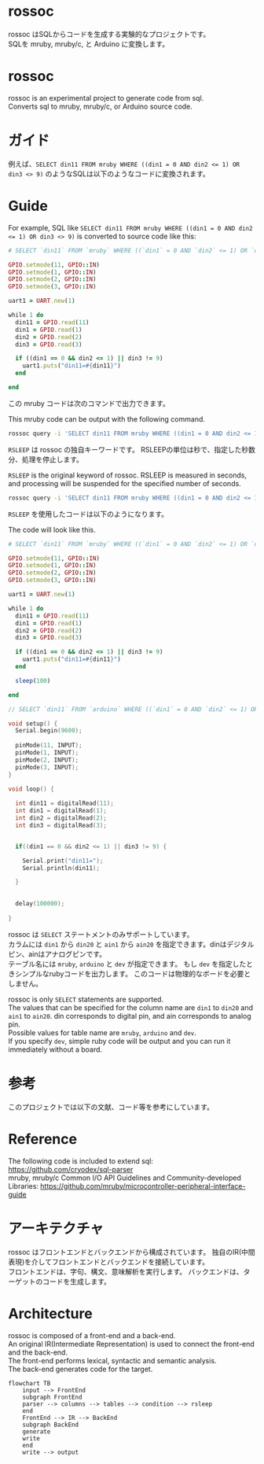 <!---------------------------->
<!-- multilingual suffix: en, ja -->
<!-- no suffix: en -->
<!---------------------------->

<!-- $ mmg README.base.md -->

<!-- [ja] -->
# rossoc
rossoc はSQLからコードを生成する実験的なプロジェクトです。  
SQLを mruby, mruby/c, と Arduino に変換します。 

<!-- [en] -->
# rossoc
rossoc is an experimental project to generate code from sql.  
Converts sql to mruby, mruby/c, or Arduino source code.

<!-- [ja] -->
# ガイド
例えば、`SELECT din11 FROM mruby WHERE ((din1 = 0 AND din2 <= 1) OR din3 <> 9)` のようなSQLは以下のようなコードに変換されます。  

<!-- [en] -->
# Guide
For example, SQL like `SELECT din11 FROM mruby WHERE ((din1 = 0 AND din2 <= 1) OR din3 <> 9)` is converted to source code like this:

<!-- [common] -->
```ruby
# SELECT `din11` FROM `mruby` WHERE ((`din1` = 0 AND `din2` <= 1) OR `din3` <> 9)

GPIO.setmode(11, GPIO::IN)
GPIO.setmode(1, GPIO::IN)
GPIO.setmode(2, GPIO::IN)
GPIO.setmode(3, GPIO::IN)

uart1 = UART.new(1)

while 1 do
  din11 = GPIO.read(11)
  din1 = GPIO.read(1)
  din2 = GPIO.read(2)
  din3 = GPIO.read(3)

  if ((din1 == 0 && din2 <= 1) || din3 != 9)
    uart1.puts("din11=#{din11}")
  end

end
```

<!-- [ja] -->
この mruby コードは次のコマンドで出力できます。  

<!-- [en] -->
This mruby code can be output with the following command.

<!-- [common] -->
```bash
rossoc query -i 'SELECT din11 FROM mruby WHERE ((din1 = 0 AND din2 <= 1) OR din3 <> 9)' -o test.rb
```

<!-- [ja] -->
`RSLEEP` は rossoc の独自キーワードです。 
RSLEEPの単位は秒で、指定した秒数分、処理を停止します。

<!-- [en] -->
`RSLEEP` is the original keyword of rossoc. 
RSLEEP is measured in seconds, and processing will be suspended for the specified number of seconds.

<!-- [common] -->
```bash
rossoc query -i 'SELECT din11 FROM mruby WHERE ((din1 = 0 AND din2 <= 1) OR din3 <> 9) RSLEEP 100' -o test.rb
```

<!-- [ja] -->
`RSLEEP` を使用したコードは以下のようになります。

<!-- [en] -->
The code will look like this.

<!-- [common] -->
```ruby
# SELECT `din11` FROM `mruby` WHERE ((`din1` = 0 AND `din2` <= 1) OR `din3` <> 9) RSLEEP 100

GPIO.setmode(11, GPIO::IN)
GPIO.setmode(1, GPIO::IN)
GPIO.setmode(2, GPIO::IN)
GPIO.setmode(3, GPIO::IN)

uart1 = UART.new(1)

while 1 do
  din11 = GPIO.read(11)
  din1 = GPIO.read(1)
  din2 = GPIO.read(2)
  din3 = GPIO.read(3)

  if ((din1 == 0 && din2 <= 1) || din3 != 9)
    uart1.puts("din11=#{din11}")
  end

  sleep(100)

end
```

```c
// SELECT `din11` FROM `arduino` WHERE ((`din1` = 0 AND `din2` <= 1) OR `din3` <> 9) RSLEEP 100

void setup() {
  Serial.begin(9600);
  
  pinMode(11, INPUT);
  pinMode(1, INPUT);
  pinMode(2, INPUT);
  pinMode(3, INPUT);
}

void loop() {
  
  int din11 = digitalRead(11);
  int din1 = digitalRead(1);
  int din2 = digitalRead(2);
  int din3 = digitalRead(3);


  if((din1 == 0 && din2 <= 1) || din3 != 9) {

    Serial.print("din11=");
    Serial.println(din11);

  }

  
  delay(100000);
  
}
```

<!-- [ja] -->
rossoc は `SELECT` ステートメントのみサポートしています。  
カラムには `din1` から `din20` と `ain1` から `ain20` を指定できます。dinはデジタルピン、ainはアナログピンです。  
テーブル名には `mruby`, `arduino` と `dev` が指定できます。
もし `dev` を指定したときシンプルなrubyコードを出力します。 このコードは物理的なボードを必要としません。

<!-- [en] -->
rossoc is only `SELECT` statements are supported.  
The values ​​that can be specified for the column name are `din1` to `din20` and `ain1` to `ain20`. din corresponds to digital pin, and ain corresponds to analog pin.  
Possible values ​​for table name are `mruby`, `arduino` and `dev`.  
If you specify `dev`, simple ruby ​​code will be output and you can run it immediately without a board.

<!-- [ja] -->
# 参考

このプロジェクトでは以下の文献、コード等を参考にしています。  

<!-- [en] -->
# Reference

<!-- [common] -->
The following code is included to extend sql: https://github.com/cryodex/sql-parser  
mruby, mruby/c Common I/O API Guidelines and Community-developed Libraries: https://github.com/mruby/microcontroller-peripheral-interface-guide

<!-- [ja] -->
# アーキテクチャ
rossoc はフロントエンドとバックエンドから構成されています。
独自のIR(中間表現)を介してフロントエンドとバックエンドを接続しています。  
フロントエンドは、字句、構文、意味解析を実行します。
バックエンドは、ターゲットのコードを生成します。

<!-- [en] -->
# Architecture
rossoc is composed of a front-end and a back-end.  
An original IR(Intermediate Representation) is used to connect the front-end and the back-end.  
The front-end performs lexical, syntactic and semantic analysis.  
The back-end generates code for the target.

<!-- [common] -->
```mermaid
flowchart TB
    input --> FrontEnd
    subgraph FrontEnd
    parser --> columns --> tables --> condition --> rsleep
    end
    FrontEnd --> IR --> BackEnd
    subgraph BackEnd
    generate
    write
    end
    write --> output
```